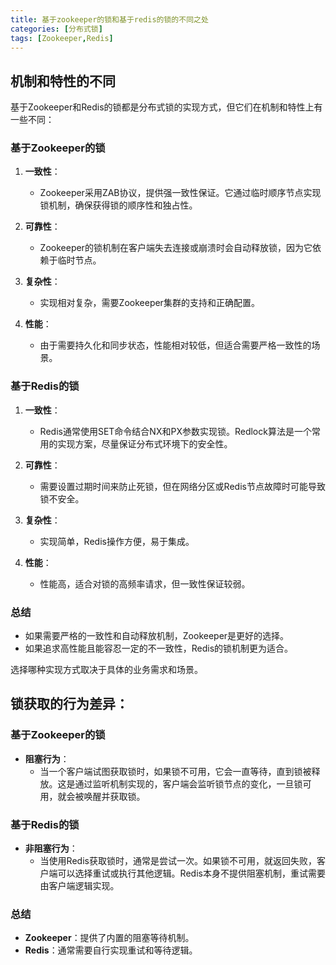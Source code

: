 ```yaml
---
title: 基于zookeeper的锁和基于redis的锁的不同之处
categories: [分布式锁]
tags: [Zookeeper,Redis]
---
```

## 机制和特性的不同

基于Zookeeper和Redis的锁都是分布式锁的实现方式，但它们在机制和特性上有一些不同：

### 基于Zookeeper的锁

1. **一致性**：
   - Zookeeper采用ZAB协议，提供强一致性保证。它通过临时顺序节点实现锁机制，确保获得锁的顺序性和独占性。

2. **可靠性**：
   - Zookeeper的锁机制在客户端失去连接或崩溃时会自动释放锁，因为它依赖于临时节点。

3. **复杂性**：
   - 实现相对复杂，需要Zookeeper集群的支持和正确配置。

4. **性能**：
   - 由于需要持久化和同步状态，性能相对较低，但适合需要严格一致性的场景。

### 基于Redis的锁

1. **一致性**：
   - Redis通常使用SET命令结合NX和PX参数实现锁。Redlock算法是一个常用的实现方案，尽量保证分布式环境下的安全性。

2. **可靠性**：
   - 需要设置过期时间来防止死锁，但在网络分区或Redis节点故障时可能导致锁不安全。

3. **复杂性**：
   - 实现简单，Redis操作方便，易于集成。

4. **性能**：
   - 性能高，适合对锁的高频率请求，但一致性保证较弱。

### 总结

- 如果需要严格的一致性和自动释放机制，Zookeeper是更好的选择。
- 如果追求高性能且能容忍一定的不一致性，Redis的锁机制更为适合。

选择哪种实现方式取决于具体的业务需求和场景。


## 锁获取的行为差异：

### 基于Zookeeper的锁

- **阻塞行为**：
  - 当一个客户端试图获取锁时，如果锁不可用，它会一直等待，直到锁被释放。这是通过监听机制实现的，客户端会监听锁节点的变化，一旦锁可用，就会被唤醒并获取锁。

### 基于Redis的锁

- **非阻塞行为**：
  - 当使用Redis获取锁时，通常是尝试一次。如果锁不可用，就返回失败，客户端可以选择重试或执行其他逻辑。Redis本身不提供阻塞机制，重试需要由客户端逻辑实现。

### 总结

- **Zookeeper**：提供了内置的阻塞等待机制。
- **Redis**：通常需要自行实现重试和等待逻辑。